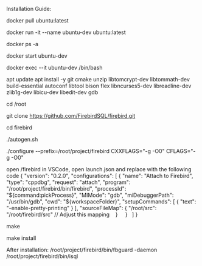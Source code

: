 Installation Guide:

docker pull ubuntu:latest

docker run -it --name ubuntu-dev ubuntu:latest

docker ps -a

docker start ubuntu-dev

docker exec --it ubuntu-dev /bin/bash

apt update
apt install -y git cmake unzip libtomcrypt-dev libtommath-dev build-essential autoconf libtool bison flex libncurses5-dev libreadline-dev zlib1g-dev libicu-dev libedit-dev gdb

cd /root

git clone https://github.com/FirebirdSQL/firebird.git

cd firebird

./autogen.sh

./configure --prefix=/root/project/firebird CXXFLAGS="-g -O0" CFLAGS="-g -O0"

open /firebird in VSCode, open launch.json and replace with the following code 
{
  "version": "0.2.0",
  "configurations": [
    {
      "name": "Attach to Firebird",
      "type": "cppdbg",
      "request": "attach",
      "program": "/root/project/firebird/bin/firebird",
      "processId": "${command:pickProcess}",
      "MIMode": "gdb",
      "miDebuggerPath": "/usr/bin/gdb",
      "cwd": "${workspaceFolder}",
      "setupCommands": [
        { "text": "-enable-pretty-printing" }
      ],
      "sourceFileMap": {
        "/root/src": "/root/firebird/src" // Adjust this mapping
      }
    }
  ]
}

make

make install

After installation:
/root/project/firebird/bin/fbguard -daemon
/root/project/firebird/bin/isql



